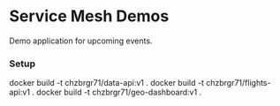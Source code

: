 # Service Mesh Demos

Demo application for upcoming events.


### Setup

docker build -t chzbrgr71/data-api:v1 .
docker build -t chzbrgr71/flights-api:v1 .
docker build -t chzbrgr71/geo-dashboard:v1 .
